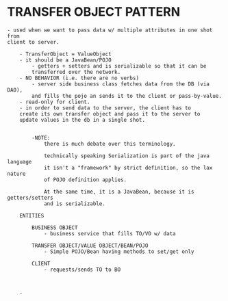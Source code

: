 # TRANSFER OBJECT PATTERN
    
    - used when we want to pass data w/ multiple attributes in one shot from
    client to server. 
    
        - TransferObject = ValueObject
        - it should be a JavaBean/POJO
            - getters + setters and is serializable so that it can be
            transferred over the network. 
        - NO BEHAVIOR (i.e. there are no verbs) 
            - server side business class fetches data from the DB (via DAO),
            and fills the pojo an sends it to the client or pass-by-value. 
        - read-only for client. 
        - in order to send data to the server, the client has to 
        create its own transfer object and pass it to the server to
        update values in the db in a single shot. 
        
            
            -NOTE:
                there is much debate over this terminology. 
                
                technically speaking Serialization is part of the java language
                it isn't a "framework" by strict definition, so the lax nature
                of POJO definition applies. 
                
                At the same time, it is a JavaBean, because it is getters/setters
                and is serializable. 
                
        ENTITIES
            
            BUSINESS OBJECT
                - business service that fills TO/VO w/ data
            
            TRANSFER OBJECT/VALUE OBJECT/BEAN/POJO
                - Simple POJO/Bean having methods to set/get only
                
            CLIENT
                - requests/sends TO to BO
                
                
                
        - 
